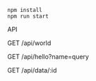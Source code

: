 ```
npm install
npm run start
```

API

GET
/api/world

GET
/api/hello?name=query

GET
/api/data/:id
